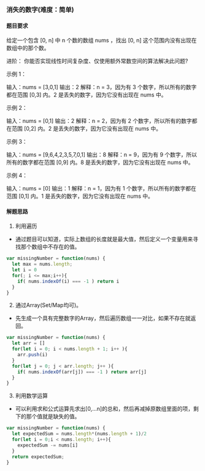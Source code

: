 ### 消失的数字(难度：简单)

#### 题目要求
给定一个包含 [0, n] 中 n 个数的数组 nums ，找出 [0, n] 这个范围内没有出现在数组中的那个数。

进阶：
你能否实现线性时间复杂度、仅使用额外常数空间的算法解决此问题?

示例 1：

输入：nums = [3,0,1]
输出：2
解释：n = 3，因为有 3 个数字，所以所有的数字都在范围 [0,3] 内。2 是丢失的数字，因为它没有出现在 nums 中。

示例 2：

输入：nums = [0,1]
输出：2
解释：n = 2，因为有 2 个数字，所以所有的数字都在范围 [0,2] 内。2 是丢失的数字，因为它没有出现在 nums 中。

示例 3：

输入：nums = [9,6,4,2,3,5,7,0,1]
输出：8
解释：n = 9，因为有 9 个数字，所以所有的数字都在范围 [0,9] 内。8 是丢失的数字，因为它没有出现在 nums 中。

示例 4：

输入：nums = [0]
输出：1
解释：n = 1，因为有 1 个数字，所以所有的数字都在范围 [0,1] 内。1 是丢失的数字，因为它没有出现在 nums 中。

#### 解题思路
1. 利用遍历
- 通过题目可以知道，实际上数组的长度就是最大值，然后定义一个变量用来寻找那个数组中不存在的值。
```JavaScript
var missingNumber = function(nums) {
  let max = nums.length;
  let i = 0
  for(; i <= max;i++){
    if( nums.indexOf(i) === -1 ) return i
  }
}
```
2. 通过Array(Set/Map均可)。
- 先生成一个具有完整数字的Array，然后遍历数组一一对比，如果不存在就返回。
```JavaScript
var missingNumber = function(nums) {
  let arr = []
  for(let i = 0; i < nums.length + 1; i++ ){
    arr.push(i)
  }
  for(let j = 0; j < arr.length; j++ ){
    if( nums.indexOf(arr[j]) === -1 ) return arr[j]
  }
}
```
3. 利用数学运算
- 可以利用求和公式运算先求出[0,...n]的总和，然后再减掉原数组里面的项，剩下的那个值就是缺失的值。
```JavaScript
var missingNumber = function(nums) {
  let expectedSum = nums.length*(nums.length + 1)/2
  for(let i = 0;i < nums.length; i++){
    expectedSum -= nums[i]
  }
  return expectedSum;
}
```
